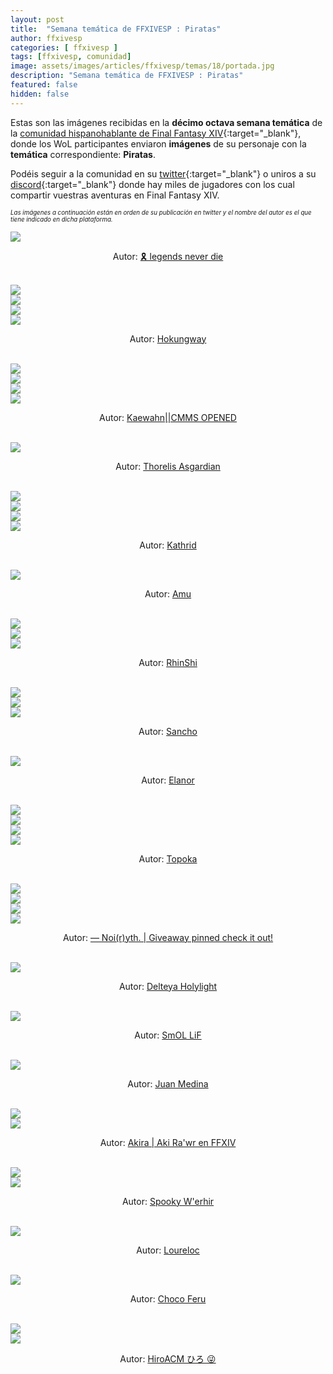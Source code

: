 ```yaml
---
layout: post
title:  "Semana temática de FFXIVESP : Piratas"
author: ffxivesp
categories: [ ffxivesp ]
tags: [ffxivesp, comunidad]
image: assets/images/articles/ffxivesp/temas/18/portada.jpg
description: "Semana temática de FFXIVESP : Piratas"
featured: false
hidden: false
---
```


Estas son las imágenes recibidas en la **décimo octava semana temática** de la [comunidad hispanohablante de Final Fantasy XIV](https://twitter.com/FFXIVESP_){:target="_blank"}, donde los WoL participantes enviaron **imágenes** de su personaje con la **temática** correspondiente: **Piratas**.

Podéis seguir a la comunidad en su [twitter](https://twitter.com/FFXIVESP_){:target="_blank"} o uniros a su [discord](https://discord.com/invite/XcYQ2fR){:target="_blank"} donde hay miles de jugadores con los cual compartir vuestras aventuras en Final Fantasy XIV.

<sub><sup><i>Las imágenes a continuación están en orden de su publicación en twitter y el nombre del autor es el que tiene indicado en dicha plataforma.</i></sup></sub>

<script src="https://cdnjs.cloudflare.com/ajax/libs/ekko-lightbox/5.3.0/ekko-lightbox.min.js" integrity="sha512-Y2IiVZeaBwXG1wSV7f13plqlmFOx8MdjuHyYFVoYzhyRr3nH/NMDjTBSswijzADdNzMyWNetbLMfOpIPl6Cv9g==" crossorigin="anonymous" referrerpolicy="no-referrer"></script>
<link rel="stylesheet" href="https://cdnjs.cloudflare.com/ajax/libs/ekko-lightbox/5.3.0/ekko-lightbox.css" integrity="sha512-Velp0ebMKjcd9RiCoaHhLXkR1sFoCCWXNp6w4zj1hfMifYB5441C+sKeBl/T/Ka6NjBiRfBBQRaQq65ekYz3UQ==" crossorigin="anonymous" referrerpolicy="no-referrer" />

<div class="container card">
    <div class="row">
        <div class="col-xl">
            <a href="{{ site.baseurl }}/assets/images/articles/ffxivesp/temas/18/anarchypig.jpg" data-toggle="lightbox"><img src="{{ site.baseurl }}/assets/images/articles/ffxivesp/temas/18/anarchypig.jpg"></a>
        </div>        
    </div>  
    <div class="row">  
        <div class="col-xl">
            <p align="center">Autor: <a href="https://twitter.com/anarchypig" target="_blank">🎗️ legends never die</a></p>
        </div>
    </div>
</div>    

<br/>

<div class="container card">
    <div class="row">
        <div class="col-xl">
            <a href="{{ site.baseurl }}/assets/images/articles/ffxivesp/temas/18/AlejandroBlzque_1.jpg" data-toggle="lightbox"><img src="{{ site.baseurl }}/assets/images/articles/ffxivesp/temas/18/AlejandroBlzque_1.jpg"></a>
        </div>        
        <div class="col-xl">
            <a href="{{ site.baseurl }}/assets/images/articles/ffxivesp/temas/18/AlejandroBlzque_2.jpg" data-toggle="lightbox"><img src="{{ site.baseurl }}/assets/images/articles/ffxivesp/temas/18/AlejandroBlzque_2.jpg"></a>
        </div>        
    </div>
    <div class="row">
        <div class="col-xl">
            <a href="{{ site.baseurl }}/assets/images/articles/ffxivesp/temas/18/AlejandroBlzque_3.jpg" data-toggle="lightbox"><img src="{{ site.baseurl }}/assets/images/articles/ffxivesp/temas/18/AlejandroBlzque_3.jpg"></a>
        </div>        
        <div class="col-xl">
            <a href="{{ site.baseurl }}/assets/images/articles/ffxivesp/temas/18/AlejandroBlzque_4.jpg" data-toggle="lightbox"><img src="{{ site.baseurl }}/assets/images/articles/ffxivesp/temas/18/AlejandroBlzque_4.jpg"></a>
        </div>        
    </div>  
    <div class="row">  
        <div class="col-xl">
            <p align="center">Autor: <a href="https://twitter.com/AlejandroBlzque" target="_blank">Hokungway</a></p>
        </div>
    </div>
</div>    

<br/>

<div class="container card">
    <div class="row">
        <div class="col-xl">
            <a href="{{ site.baseurl }}/assets/images/articles/ffxivesp/temas/18/QueenRaikichi94_1.jpg" data-toggle="lightbox"><img src="{{ site.baseurl }}/assets/images/articles/ffxivesp/temas/18/QueenRaikichi94_1.jpg"></a>
        </div>        
        <div class="col-xl">
            <a href="{{ site.baseurl }}/assets/images/articles/ffxivesp/temas/18/QueenRaikichi94_2.jpg" data-toggle="lightbox"><img src="{{ site.baseurl }}/assets/images/articles/ffxivesp/temas/18/QueenRaikichi94_2.jpg"></a>
        </div>        
    </div>
    <div class="row">
        <div class="col-xl">
            <a href="{{ site.baseurl }}/assets/images/articles/ffxivesp/temas/18/QueenRaikichi94_3.jpg" data-toggle="lightbox"><img src="{{ site.baseurl }}/assets/images/articles/ffxivesp/temas/18/QueenRaikichi94_3.jpg"></a>
        </div>        
        <div class="col-xl">
            <a href="{{ site.baseurl }}/assets/images/articles/ffxivesp/temas/18/QueenRaikichi94_4.jpg" data-toggle="lightbox"><img src="{{ site.baseurl }}/assets/images/articles/ffxivesp/temas/18/QueenRaikichi94_4.jpg"></a>
        </div>        
    </div>  
    <div class="row">  
        <div class="col-xl">
            <p align="center">Autor: <a href="https://twitter.com/QueenRaikichi94" target="_blank">Kaewahn||CMMS OPENED</a></p>
        </div>
    </div>
</div>    

<br/>

<div class="container card">
    <div class="row">
        <div class="col-xl">
            <a href="{{ site.baseurl }}/assets/images/articles/ffxivesp/temas/18/ThorelisAsgard1.jpg" data-toggle="lightbox"><img src="{{ site.baseurl }}/assets/images/articles/ffxivesp/temas/18/ThorelisAsgard1.jpg"></a>
        </div>         
    </div>
    <div class="row">  
        <div class="col-xl">
            <p align="center">Autor: <a href="https://twitter.com/ThorelisAsgard1" target="_blank">Thorelis Asgardian</a></p>
        </div>
    </div>
</div>    

<br/>

<div class="container card">
    <div class="row">
        <div class="col-xl">
            <a href="{{ site.baseurl }}/assets/images/articles/ffxivesp/temas/18/alimoyama_1.jpg" data-toggle="lightbox"><img src="{{ site.baseurl }}/assets/images/articles/ffxivesp/temas/18/alimoyama_1.jpg"></a>
        </div>        
        <div class="col-xl">
            <a href="{{ site.baseurl }}/assets/images/articles/ffxivesp/temas/18/alimoyama_2.jpg" data-toggle="lightbox"><img src="{{ site.baseurl }}/assets/images/articles/ffxivesp/temas/18/alimoyama_2.jpg"></a>
        </div>        
    </div>
    <div class="row">
        <div class="col-xl">
            <a href="{{ site.baseurl }}/assets/images/articles/ffxivesp/temas/18/alimoyama_3.jpg" data-toggle="lightbox"><img src="{{ site.baseurl }}/assets/images/articles/ffxivesp/temas/18/alimoyama_3.jpg"></a>
        </div>        
        <div class="col-xl">
            <a href="{{ site.baseurl }}/assets/images/articles/ffxivesp/temas/18/alimoyama_4.jpg" data-toggle="lightbox"><img src="{{ site.baseurl }}/assets/images/articles/ffxivesp/temas/18/alimoyama_4.jpg"></a>
        </div>        
    </div>  
    <div class="row">  
        <div class="col-xl">
            <p align="center">Autor: <a href="https://twitter.com/alimoyama" target="_blank">Kathrid</a></p>
        </div>
    </div>
</div>    

<br/>

<div class="container card">
    <div class="row">
        <div class="col-xl">
            <a href="{{ site.baseurl }}/assets/images/articles/ffxivesp/temas/18/AmuArt_.jpg" data-toggle="lightbox"><img src="{{ site.baseurl }}/assets/images/articles/ffxivesp/temas/18/AmuArt_.jpg"></a>
        </div>         
    </div>
    <div class="row">  
        <div class="col-xl">
            <p align="center">Autor: <a href="https://twitter.com/AmuArt_" target="_blank">Amu</a></p>
        </div>
    </div>
</div>    

<br/>

<div class="container card">
    <div class="row">
        <div class="col-xl">
            <a href="{{ site.baseurl }}/assets/images/articles/ffxivesp/temas/18/smc5830_1.jpg" data-toggle="lightbox"><img src="{{ site.baseurl }}/assets/images/articles/ffxivesp/temas/18/smc5830_1.jpg"></a>
        </div>           
    </div>
    <div class="row">
        <div class="col-xl">
            <a href="{{ site.baseurl }}/assets/images/articles/ffxivesp/temas/18/smc5830_2.jpg" data-toggle="lightbox"><img src="{{ site.baseurl }}/assets/images/articles/ffxivesp/temas/18/smc5830_2.jpg"></a>
        </div>        
        <div class="col-xl">
            <a href="{{ site.baseurl }}/assets/images/articles/ffxivesp/temas/18/smc5830_3.jpg" data-toggle="lightbox"><img src="{{ site.baseurl }}/assets/images/articles/ffxivesp/temas/18/smc5830_3.jpg"></a>
        </div>        
    </div>  
    <div class="row">  
        <div class="col-xl">
            <p align="center">Autor: <a href="https://twitter.com/smc5830" target="_blank">RhinShi</a></p>
        </div>
    </div>
</div>    

<br/>

<div class="container card">
    <div class="row">
        <div class="col-xl">
            <a href="{{ site.baseurl }}/assets/images/articles/ffxivesp/temas/18/Sancho_3ro_1.jpg" data-toggle="lightbox"><img src="{{ site.baseurl }}/assets/images/articles/ffxivesp/temas/18/Sancho_3ro_1.jpg"></a>
        </div>           
    </div>
    <div class="row">
        <div class="col-xl">
            <a href="{{ site.baseurl }}/assets/images/articles/ffxivesp/temas/18/Sancho_3ro_2.jpg" data-toggle="lightbox"><img src="{{ site.baseurl }}/assets/images/articles/ffxivesp/temas/18/Sancho_3ro_2.jpg"></a>
        </div>        
        <div class="col-xl">
            <a href="{{ site.baseurl }}/assets/images/articles/ffxivesp/temas/18/Sancho_3ro_3.jpg" data-toggle="lightbox"><img src="{{ site.baseurl }}/assets/images/articles/ffxivesp/temas/18/Sancho_3ro_3.jpg"></a>
        </div>        
    </div>  
    <div class="row">  
        <div class="col-xl">
            <p align="center">Autor: <a href="https://twitter.com/Sancho_3ro" target="_blank">Sancho</a></p>
        </div>
    </div>
</div>    

<br/>

<div class="container card">
    <div class="row">
        <div class="col-xl">
            <a href="{{ site.baseurl }}/assets/images/articles/ffxivesp/temas/18/trencapins.jpg" data-toggle="lightbox"><img src="{{ site.baseurl }}/assets/images/articles/ffxivesp/temas/18/trencapins.jpg"></a>
        </div>         
    </div>
    <div class="row">  
        <div class="col-xl">
            <p align="center">Autor: <a href="https://twitter.com/trencapins" target="_blank">Elanor</a></p>
        </div>
    </div>
</div>    

<br/>

<div class="container card">
    <div class="row">
        <div class="col-xl">
            <a href="{{ site.baseurl }}/assets/images/articles/ffxivesp/temas/18/Call_me_Topoka_1.jpg" data-toggle="lightbox"><img src="{{ site.baseurl }}/assets/images/articles/ffxivesp/temas/18/Call_me_Topoka_1.jpg"></a>
        </div>        
        <div class="col-xl">
            <a href="{{ site.baseurl }}/assets/images/articles/ffxivesp/temas/18/Call_me_Topoka_2.jpg" data-toggle="lightbox"><img src="{{ site.baseurl }}/assets/images/articles/ffxivesp/temas/18/Call_me_Topoka_2.jpg"></a>
        </div>        
    </div>
    <div class="row">
        <div class="col-xl">
            <a href="{{ site.baseurl }}/assets/images/articles/ffxivesp/temas/18/Call_me_Topoka_3.jpg" data-toggle="lightbox"><img src="{{ site.baseurl }}/assets/images/articles/ffxivesp/temas/18/Call_me_Topoka_3.jpg"></a>
        </div>        
        <div class="col-xl">
            <a href="{{ site.baseurl }}/assets/images/articles/ffxivesp/temas/18/Call_me_Topoka_4.jpg" data-toggle="lightbox"><img src="{{ site.baseurl }}/assets/images/articles/ffxivesp/temas/18/Call_me_Topoka_4.jpg"></a>
        </div>        
    </div>  
    <div class="row">  
        <div class="col-xl">
            <p align="center">Autor: <a href="https://twitter.com/Call_me_Topoka" target="_blank">Topoka</a></p>
        </div>
    </div>
</div>    

<br/>

<div class="container card">
    <div class="row">
        <div class="col-xl">
            <a href="{{ site.baseurl }}/assets/images/articles/ffxivesp/temas/18/YthStories_1.jpg" data-toggle="lightbox"><img src="{{ site.baseurl }}/assets/images/articles/ffxivesp/temas/18/YthStories_1.jpg"></a>
        </div>        
        <div class="col-xl">
            <a href="{{ site.baseurl }}/assets/images/articles/ffxivesp/temas/18/YthStories_2.jpg" data-toggle="lightbox"><img src="{{ site.baseurl }}/assets/images/articles/ffxivesp/temas/18/YthStories_2.jpg"></a>
        </div>        
    </div>
    <div class="row">
        <div class="col-xl">
            <a href="{{ site.baseurl }}/assets/images/articles/ffxivesp/temas/18/YthStories_3.jpg" data-toggle="lightbox"><img src="{{ site.baseurl }}/assets/images/articles/ffxivesp/temas/18/YthStories_3.jpg"></a>
        </div>        
        <div class="col-xl">
            <a href="{{ site.baseurl }}/assets/images/articles/ffxivesp/temas/18/YthStories_4.jpg" data-toggle="lightbox"><img src="{{ site.baseurl }}/assets/images/articles/ffxivesp/temas/18/YthStories_4.jpg"></a>
        </div>        
    </div>  
    <div class="row">  
        <div class="col-xl">
            <p align="center">Autor: <a href="https://twitter.com/YthStories" target="_blank">— Noi(r)yth. | Giveaway pinned check it out!</a></p>
        </div>
    </div>
</div>    

<br/>

<div class="container card">
    <div class="row">
        <div class="col-xl">
            <a href="{{ site.baseurl }}/assets/images/articles/ffxivesp/temas/18/Delteya.jpg" data-toggle="lightbox"><img src="{{ site.baseurl }}/assets/images/articles/ffxivesp/temas/18/Delteya.jpg"></a>
        </div>         
    </div>
    <div class="row">  
        <div class="col-xl">
            <p align="center">Autor: <a href="https://twitter.com/Delteya" target="_blank">Delteya Holylight</a></p>
        </div>
    </div>
</div>    

<br/>

<div class="container card">
    <div class="row">
        <div class="col-xl">
            <a href="{{ site.baseurl }}/assets/images/articles/ffxivesp/temas/18/rezon_gon.jpg" data-toggle="lightbox"><img src="{{ site.baseurl }}/assets/images/articles/ffxivesp/temas/18/rezon_gon.jpg"></a>
        </div>         
    </div>
    <div class="row">  
        <div class="col-xl">
            <p align="center">Autor: <a href="https://twitter.com/rezon_gon" target="_blank">SmOL LiF</a></p>
        </div>
    </div>
</div>    

<br/>

<div class="container card">
    <div class="row">
        <div class="col-xl">
            <a href="{{ site.baseurl }}/assets/images/articles/ffxivesp/temas/18/JuanMedinaCode.jpg" data-toggle="lightbox"><img src="{{ site.baseurl }}/assets/images/articles/ffxivesp/temas/18/JuanMedinaCode.jpg"></a>
        </div>         
    </div>
    <div class="row">  
        <div class="col-xl">
            <p align="center">Autor: <a href="https://twitter.com/JuanMedinaCode" target="_blank">Juan Medina</a></p>
        </div>
    </div>
</div>    

<br/>

<div class="container card">
    <div class="row">
        <div class="col-xl">
            <a href="{{ site.baseurl }}/assets/images/articles/ffxivesp/temas/18/AkiraVay_1.jpg" data-toggle="lightbox"><img src="{{ site.baseurl }}/assets/images/articles/ffxivesp/temas/18/AkiraVay_1.jpg"></a>
        </div>
        <div class="col-xl">
            <a href="{{ site.baseurl }}/assets/images/articles/ffxivesp/temas/18/AkiraVay_2.jpg" data-toggle="lightbox"><img src="{{ site.baseurl }}/assets/images/articles/ffxivesp/temas/18/AkiraVay_2.jpg"></a>
        </div>                  
    </div>
    <div class="row">  
        <div class="col-xl">
            <p align="center">Autor: <a href="https://twitter.com/AkiraVay" target="_blank">Akira | Aki Ra'wr en FFXIV</a></p>
        </div>
    </div>
</div>    

<br/>

<div class="container card">
    <div class="row">
        <div class="col-xl">
            <a href="{{ site.baseurl }}/assets/images/articles/ffxivesp/temas/18/w_erhir_1.jpg" data-toggle="lightbox"><img src="{{ site.baseurl }}/assets/images/articles/ffxivesp/temas/18/w_erhir_1.jpg"></a>
        </div>
        <div class="col-xl">
            <a href="{{ site.baseurl }}/assets/images/articles/ffxivesp/temas/18/w_erhir_2.jpg" data-toggle="lightbox"><img src="{{ site.baseurl }}/assets/images/articles/ffxivesp/temas/18/w_erhir_2.jpg"></a>
        </div>                  
    </div>
    <div class="row">  
        <div class="col-xl">
            <p align="center">Autor: <a href="https://twitter.com/w_erhir" target="_blank">Spooky W'erhir</a></p>
        </div>
    </div>
</div>    

<br/>

<div class="container card">
    <div class="row">
        <div class="col-xl">
            <a href="{{ site.baseurl }}/assets/images/articles/ffxivesp/temas/18/Loureloc.jpg" data-toggle="lightbox"><img src="{{ site.baseurl }}/assets/images/articles/ffxivesp/temas/18/Loureloc.jpg"></a>
        </div>         
    </div>
    <div class="row">  
        <div class="col-xl">
            <p align="center">Autor: <a href="https://twitter.com/Loureloc" target="_blank">Loureloc</a></p>
        </div>
    </div>
</div>    

<br/>

<div class="container card">
    <div class="row">
        <div class="col-xl">
            <a href="{{ site.baseurl }}/assets/images/articles/ffxivesp/temas/18/ChocoFeru.jpg" data-toggle="lightbox"><img src="{{ site.baseurl }}/assets/images/articles/ffxivesp/temas/18/ChocoFeru.jpg"></a>
        </div>         
    </div>
    <div class="row">  
        <div class="col-xl">
            <p align="center">Autor: <a href="https://twitter.com/ChocoFeru" target="_blank">Choco Feru</a></p>
        </div>
    </div>
</div>    

<br/>

<div class="container card">
    <div class="row">
        <div class="col-xl">
            <a href="{{ site.baseurl }}/assets/images/articles/ffxivesp/temas/18/hiroacm_1.jpg" data-toggle="lightbox"><img src="{{ site.baseurl }}/assets/images/articles/ffxivesp/temas/18/hiroacm_1.jpg"></a>
        </div>
        <div class="col-xl">
            <a href="{{ site.baseurl }}/assets/images/articles/ffxivesp/temas/18/hiroacm_2.jpg" data-toggle="lightbox"><img src="{{ site.baseurl }}/assets/images/articles/ffxivesp/temas/18/hiroacm_2.jpg"></a>
        </div>                  
    </div>
    <div class="row">  
        <div class="col-xl">
            <p align="center">Autor: <a href="https://twitter.com/hiroacm" target="_blank">HiroACM ひろ 😜</a></p>
        </div>
    </div>
</div>    

<br/>

<script>
    $(document).on('click', '[data-toggle="lightbox"]', function(event) {
                event.preventDefault();
                $(this).ekkoLightbox();
            });
</script>
